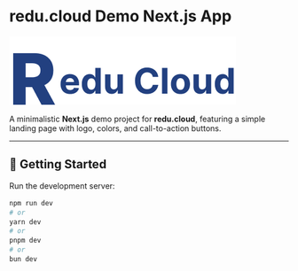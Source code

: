 # redu.cloud Demo Next.js App

![redu.cloud Logo](public/logo.png)

A minimalistic **Next.js** demo project for **redu.cloud**, featuring a simple landing page with logo, colors, and call-to-action buttons.

---

## 🚀 Getting Started

Run the development server:

```bash
npm run dev
# or
yarn dev
# or
pnpm dev
# or
bun dev
